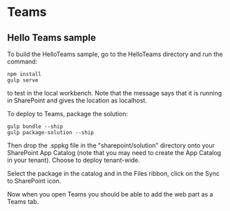 # Teams

## Hello Teams sample

To build the HelloTeams sample, go to the HelloTeams directory and run the command:

```
npm install
gulp serve
```

to test in the local workbench. Note that the message says that it is running in SharePoint and gives the location as localhost.

To deploy to Teams, package the solution:

```
gulp bundle --ship
gulp package-solution --ship
```

Then drop the .sppkg file in the "sharepoint/solution" directory onto your SharePoint App Catalog (note that you may need to create the App Catalog in your tenant). Choose to deploy tenant-wide.

Select the package in the catalog and in the Files ribbon, click on the Sync to SharePoint icon.

Now when you open Teams you should be able to add the web part as a Teams tab.

